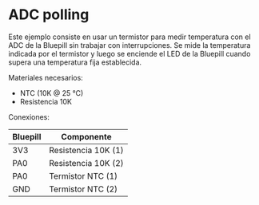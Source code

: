 # ADC polling

Este ejemplo consiste en usar un termistor para medir temperatura con el ADC de la Bluepill sin trabajar con interrupciones.
Se mide la temperatura indicada por el termistor y luego se enciende el LED de la Bluepill cuando supera una temperatura fija establecida.

Materiales necesarios:

- NTC (10K @ 25 °C)
- Resistencia 10K

Conexiones:

| Bluepill | Componente |
| --- | --- |
| 3V3 | Resistencia 10K (1) |
| PA0 | Resistencia 10K (2) |
| PA0 | Termistor NTC (1) |
| GND | Termistor NTC (2) |